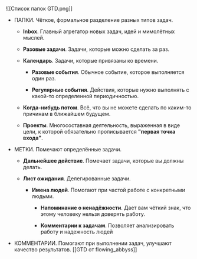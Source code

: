 ![[Список папок GTD.png]]
- ПАПКИ. Чёткое, формальное разделение разных типов задач.
    
    - **Inbox**. Главный агрегатор новых задач, идей и мимолётных мыслей.
        
    - **Разовые задачи**. Задачи, которые можно сделать за раз.
        
    - **Календарь**. Задачи, которые привязаны ко времени.
        
        - **Разовые события**. Обычное событие, которое выполняется один раз.
            
        - **Регулярные события**. Действия, которые нужно выполнять с какой-то определенной периодичностью.
            
    - **Когда-нибудь потом**. Всё, что вы не можете сделать по каким-то причинам в ближайшем будущем.
        
    - **Проекты**. Многосоставная деятельность, выраженная в виде цели, к которой обязательно прописывается **"первая точка входа"**.
        
- МЕТКИ. Помечают определённые задачи.
    
    - **Дальнейшее действие**. Помечает задачи, которые вы должны делать.
        
    - **Лист ожидания**. Делегированные задачи.
        
        - **Имена людей**. Помогают при частой работе с конкретными людьми.
            
            - **Напоминание о ненадёжности**. Дает вам чёткий знак, что этому человеку нельзя доверять работу.
                
            - **Комментарии к задачам**. Позволяет анализировать работу и надежность людей
                
- КОММЕНТАРИИ. Помогают при выполнении задач, улучшают качество результатов.
[[GTD от flowing_abbyss]] 
